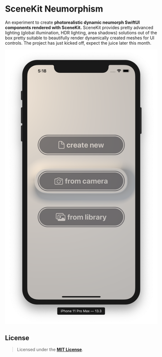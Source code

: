 # SceneKit Neumorphism

An experiment to create **photorealistic dynamic neumorph SwiftUI components rendered with SceneKit.** SceneKit provides pretty advanced lighting (global illumination, HDR lighting, area shadows) solutions out of the box pretty suitable to beautifully render dynamically created meshes for UI controls. The project has just kicked off, expect the juice later this month. 

![SceneKit Neumorphism](Documentation/Screenshot_2020-03-02_at_5.18.48.png)

## License

> Licensed under the [**MIT License**](https://en.wikipedia.org/wiki/MIT_License).
